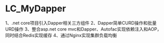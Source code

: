 # LC_MyDapper
1、.net core项目引入Dapper相关三方组件 2、Dapper简单CURD操作和批量URD操作 3、整合asp.net core mvc和Dapper、Autofac实现依赖注入和AOP，同时结合Redis实现缓存 4、通过Nginx实现集群负载均衡
